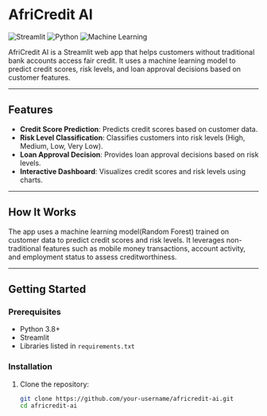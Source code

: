 # AfriCredit AI

![Streamlit](https://img.shields.io/badge/Streamlit-FF4B4B?style=for-the-badge&logo=Streamlit&logoColor=white)
![Python](https://img.shields.io/badge/Python-3776AB?style=for-the-badge&logo=python&logoColor=white)
![Machine Learning](https://img.shields.io/badge/Machine%20Learning-FF6F00?style=for-the-badge&logo=scikit-learn&logoColor=white)

AfriCredit AI is a Streamlit web app that helps customers without traditional bank accounts access fair credit. It uses a machine learning model to predict credit scores, risk levels, and loan approval decisions based on customer features.

---

## Features

- **Credit Score Prediction**: Predicts credit scores based on customer data.
- **Risk Level Classification**: Classifies customers into risk levels (High, Medium, Low, Very Low).
- **Loan Approval Decision**: Provides loan approval decisions based on risk levels.
- **Interactive Dashboard**: Visualizes credit scores and risk levels using charts.

---

## How It Works

The app uses a machine learning model(Random Forest) trained on customer data to predict credit scores and risk levels. It leverages non-traditional features such as mobile money transactions, account activity, and employment status to assess creditworthiness.

---

## Getting Started

### Prerequisites

- Python 3.8+
- Streamlit
- Libraries listed in `requirements.txt`

### Installation

1. Clone the repository:
   ```bash
   git clone https://github.com/your-username/africredit-ai.git
   cd africredit-ai
